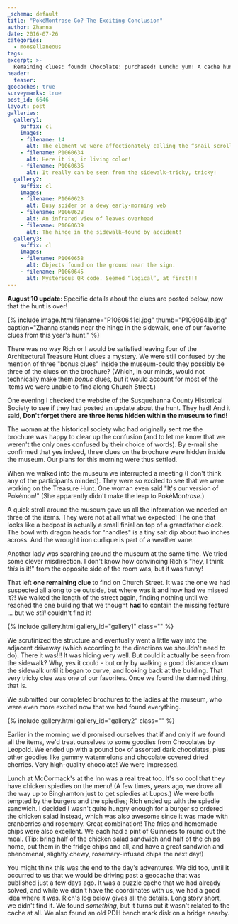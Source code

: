 ```yaml
---
_schema: default
title: "PokéMontrose Go?—The Exciting Conclusion"
author: Zhanna
date: 2016-07-26
categories:
  - moosellaneous
tags:
excerpt: >-
  Remaining clues: found! Chocolate: purchased! Lunch: yum! A cache hunt and a serendipitous bench mark find: whee! Fantastic day in Susquehanna County with Rich.
header:
  teaser:
geocaches: true
surveymarks: true
post_id: 6646
layout: post        
galleries:
  gallery1:
    suffix: cl
    images:
    - filename: 14
      alt: The element we were affectionately calling the “snail scroll”
    - filename: P1060634
      alt: Here it is, in living color!
    - filename: P1060636
      alt: It really can be seen from the sidewalk—tricky, tricky! 
  gallery2:
    suffix: cl
    images:
    - filename: P1060623
      alt: Busy spider on a dewy early-morning web
    - filename: P1060628
      alt: An infrared view of leaves overhead
    - filename: P1060639
      alt: The hinge in the sidewalk—found by accident!
  gallery3:
    suffix: cl
    images:
    - filename: P1060658
      alt: Objects found on the ground near the sign.
    - filename: P1060645
      alt: Mysterious QR code. Seemed “logical”, at first!!!          
---
```


<div class="alert alert-success"><strong>August 10 update</strong>: Specific details about the clues are posted below, now that the hunt is over!</div>

{% include image.html filename="P1060641cl.jpg" thumb="P1060641b.jpg" caption="Zhanna stands near the hinge in the sidewalk, one of our favorite clues from this year's hunt." %}

There was no way Rich or I would be satisfied leaving four of the Architectural Treasure Hunt clues a mystery. We were still confused by the mention of three "bonus clues" inside the museum-could they possibly be three of the clues on the brochure? (Which, in our minds, would not technically make them <em>bonus</em> clues, but it would account for most of the items we were unable to find along Church Street.)

One evening I checked the website of the Susquehanna County Historical Society to see if they had posted an update about the hunt.  They had! And it said, **Don't forget there are three items hidden within the museum to find!** 

The woman at the historical society who had originally sent me the brochure was happy to clear up the confusion (and to let me know that we weren't the only ones confused by their choice of words). By e-mail she confirmed that yes indeed, three clues on the brochure were hidden inside the museum. Our plans for this morning were thus settled.

When we walked into the museum we interrupted a meeting (I don't think any of the participants minded). They were so excited to see that we were working on the Treasure Hunt. One woman even said "It's our version of Pokémon!" (She apparently didn't make the leap to PokéMon<em>trose</em>.)

A quick stroll around the museum gave us all the information we needed on three of the items. They were not at all what we expected! The one that looks like a bedpost is actually a small finial on top of a grandfather clock. The bowl with dragon heads for "handles" is a tiny salt dip about two inches across. And the wrought iron curlique is part of a weather vane.

Another lady was searching around the museum at the same time. We tried some clever misdirection. I don't know how convincing Rich's "hey, I think _this_ is it!" from the opposite side of the room was, but it was funny!

That left **one remaining clue** to find on Church Street. It was the one we had suspected all along to be outside, but where was it and how had we missed it?! We walked the length of the street again, finding nothing until we reached the one building that we thought **had** to contain the missing feature ... but we _still_ couldn't find it! 

{% include gallery.html gallery_id="gallery1" class="" %}

We scrutinized the structure and eventually went a little way into the adjacent driveway (which according to the directions we shouldn't need to do). There it was!!! It was hiding very well. But could it actually be seen from the sidewalk? Why, yes it could - but only by walking a good distance down the sidewalk until it began to curve, and looking back at the building. That very tricky clue was one of our favorites. Once we found the damned thing, that is.

We submitted our completed brochures to the ladies at the museum, who were even more excited now that we had found everything. <!-- Recall the hinge set into the flagstone walk, how I asked about it and found out that it had been a cover on a cistern, but how one guy insisted it was a cover for a tunnel on the Underground Railroad-->

{% include gallery.html gallery_id="gallery2" class="" %}

Earlier in the morning we'd promised ourselves that if and only if we found all the items, we'd treat ourselves to some goodies from Chocolates by Leopold. We ended up with a pound box of assorted dark chocolates, plus other goodies like gummy watermelons and chocolate covered dried cherries. Very high-quality chocolate! We were impressed. 

Lunch at McCormack's at the Inn was a real treat too. It's so cool that they have chicken spiedies on the menu! (A few times, years ago, we drove all the way up to Binghamton just to get spiedies at Lupos.) We were both tempted by the burgers and the spiedies; Rich ended up with the spiedie sandwich. I decided I wasn't quite hungry enough for a burger so ordered the chicken salad instead, which was also awesome since it was made with cranberries and rosemary. Great combination! The fries and homemade chips were also excellent. We each had a pint of Guinness to round out the meal. (Tip: bring half of the chicken salad sandwich and half of the chips home, put them in the fridge chips and all, and have a great sandwich and phenomenal, slightly chewy, rosemary-infused chips the next day!)  

You might think this was the end to the day's adventures. We did too, until it occurred to us that we would be driving past a geocache that was published just a few days ago. It was a puzzle cache that we had already solved, and while we didn't have the coordinates with us, we had a good idea where it was. Rich's log below gives all the details. Long story short, we didn't find it. We found _something_, but it turns out it wasn't related to the cache at all. We also found an old PDH bench mark disk on a bridge nearby.



